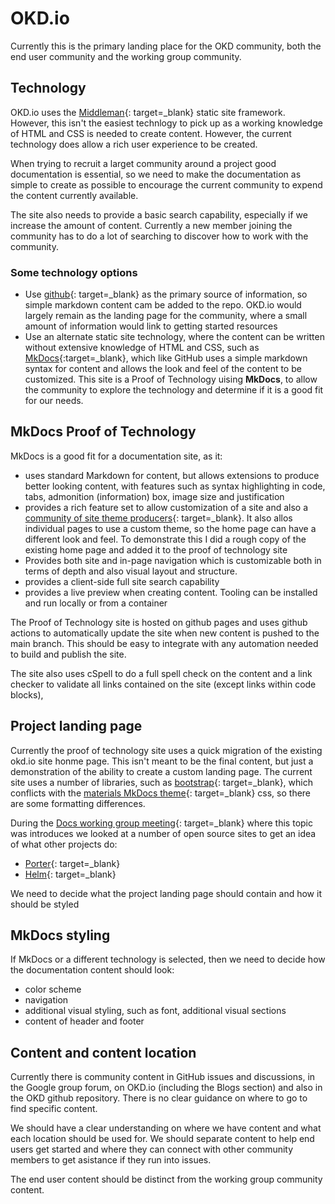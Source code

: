 # OKD.io

Currently this is the primary landing place for the OKD community, both the end user community and the working group community.

## Technology

OKD.io uses the [Middleman](https://middlemanapp.com){: target=_blank} static site framework.  However, this isn't the easiest technlogy to pick up as a working knowledge of HTML and CSS is needed to create content.  However, the current technology does allow a rich user experience to be created.

When trying to recruit a larget community around a project good documentation is essential, so we need to make the documentation as simple to create as possible to encourage the current community to expend the content currently available.

The site also needs to provide a basic search capability, especially if we increase the amount of content.  Currently a new member joining the community has to do a lot of searching to discover how to work with the community.

### Some technology options

- Use [github](https://github.com/openshift/okd){: target=_blank} as the primary source of information, so simple markdown content cam be added to the repo.  OKD.io would largely remain as the landing page for the community, where a small amount of information would link to getting started resources
- Use an alternate static site technology, where the content can be written without extensive knowledge of HTML and CSS, such as [MkDocs](https://www.mkdocs.org){:target=_blank}, which like GitHub uses a simple markdown syntax for content and allows the look and feel of the content to be customized.  This site is a Proof of Technology uising **MkDocs**, to allow the community to explore the technology and determine if it is a good fit for our needs.

## MkDocs Proof of Technology

MkDocs is a good fit for a documentation site, as it:

- uses standard Markdown for content, but allows extensions to produce better looking content, with features such as syntax highlighting in code, tabs, admonition (information) box, image size and justification
- provides a rich feature set to allow customization of a site and also a [community of site theme producers](https://github.com/mkdocs/mkdocs/wiki/MkDocs-Themes){: target=_blank}.  It also allos individual pages to use a custom theme, so the home page can have a different look and feel.  To demonstrate this I did a rough copy of the existing home page and added it to the proof of technology site
- Provides both site and in-page navigation which is customizable both in terms of depth and also visual layout and structure.
- provides a client-side full site search capability
- provides a live preview when creating content.  Tooling can be installed and run locally or from a container

The Proof of Technology site is hosted on github pages and uses github actions to automatically update the site when new content is pushed to the main branch.  This should be easy to integrate with any automation needed to build and publish the site.

The site also uses cSpell to do a full spell check on the content and a link checker to validate all links contained on the site (except links within code blocks),

## Project landing page

Currently the proof of technology site uses a quick migration of the existing okd.io site honme page.  This isn't meant to be the final content, but just a demonstration of the ability to create a custom landing page.  The current site uses a number of libraries, such as [bootstrap](https://getbootstrap.com){: target=_blank}, which conflicts with the [materials MkDocs theme](https://squidfunk.github.io/mkdocs-material/){: target=_blank} css, so there are some formatting differences.

During the [Docs working group meeting](https://hackmd.io/lPScL-5bQa-utsuRlESf-Q?view#July-27-2021){: target=_blank} where this topic was introduces we looked at a number of open source sites to get an idea of what other projects do:

- [Porter](https://porter.sh){: target=_blank}
- [Helm](https://helm.sh){: target=_blank}

We need to decide what the project landing page should contain and how it should be styled

## MkDocs styling

If MkDocs or a different technology is selected, then we need to decide how the documentation content should look:

- color scheme
- navigation
- additional visual styling, such as font, additional visual sections
- content of header and footer

## Content and content location

Currently there is community content in GitHub issues and discussions, in the Google group forum, on OKD.io (including the Blogs section) and also in the OKD github repository.  There is no clear guidance on where to go to find specific content.

We should have a clear understanding on where we have content and what each location should be used for.  We should separate content to help end users get started and where they can connect with other community members to get asistance if they run into issues.  

The end user content should be distinct from the working group community content.

